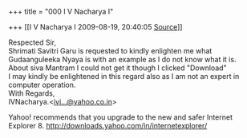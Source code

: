 +++
title = "000 I V Nacharya I"

+++
[[I V Nacharya I	2009-08-19, 20:40:05 [Source](https://groups.google.com/g/bvparishat/c/960XjV-BQ4E)]]



Respected Sir,  
Shrimati Savitri Garu is requested to kindly enlighten me what Gudaanguleeka Nyaya is with an example as I do not know what it is.  
About siva Mantram I could not get it though I clicked "Download"  
I may kindly be enlightened in this regard also as I am not an expert in computer operation.  
With Regards,  
IVNacharya.\<[ivi...@yahoo.co.in]()\>

  
Yahoo! recommends that you upgrade to the new and safer Internet Explorer 8. <http://downloads.yahoo.com/in/internetexplorer/>  

